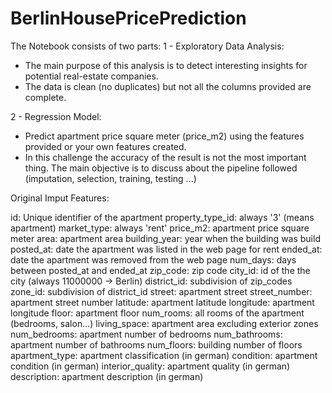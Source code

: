 # BerlinHousePricePrediction

The Notebook consists of two parts:
1 - Exploratory Data Analysis:
- The main purpose of this analysis is to detect interesting insights for potential real-estate companies.
- The data is clean (no duplicates) but not all the columns provided are complete.

2 - Regression Model:
- Predict apartment price square meter (price_m2) using the features provided or your own features created.
- In this challenge the accuracy of the result is not the most important thing. The main objective is to discuss about the pipeline followed (imputation, selection, training, testing ...)

Original Imput Features:

id: Unique identifier of the apartment
property_type_id: always '3' (means apartment)
market_type: always 'rent'
price_m2: apartment price square meter
area: apartment area
building_year: year when the building was build
posted_at: date the apartment was listed in the web page for rent
ended_at: date the apartment was removed from the web page
num_days: days between posted_at and ended_at
zip_code: zip code
city_id: id of the the city (always 11000000 -> Berlin)
district_id: subdivision of zip_codes
zone_id: subdivision of district_id
street: apartment street
street_number: apartment street number
latitude: apartment latitude
longitude: apartment longitude
floor: apartment floor
num_rooms: all rooms of the apartment (bedrooms, salon...)
living_space: apartment area excluding exterior zones
num_bedrooms: apartment number of bedrooms
num_bathrooms: apartment number of bathrooms
num_floors: building number of floors
apartment_type: apartment classification (in german)
condition: apartment condition (in german)
interior_quality: apartment quality (in german)
description: apartment description (in german)
